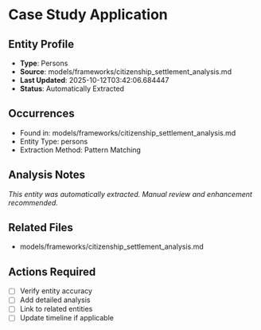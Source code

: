 # Case Study Application

## Entity Profile
- **Type**: Persons
- **Source**: models/frameworks/citizenship_settlement_analysis.md
- **Last Updated**: 2025-10-12T03:42:06.684447
- **Status**: Automatically Extracted

## Occurrences
- Found in: models/frameworks/citizenship_settlement_analysis.md
- Entity Type: persons
- Extraction Method: Pattern Matching

## Analysis Notes
*This entity was automatically extracted. Manual review and enhancement recommended.*

## Related Files
- models/frameworks/citizenship_settlement_analysis.md

## Actions Required
- [ ] Verify entity accuracy
- [ ] Add detailed analysis
- [ ] Link to related entities
- [ ] Update timeline if applicable
